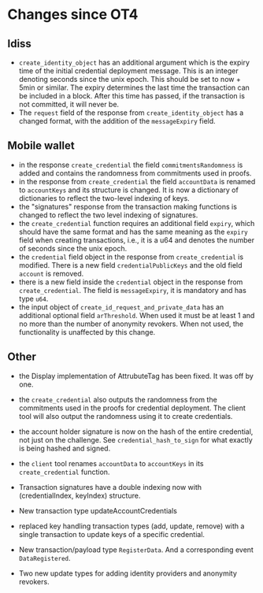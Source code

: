 # Changes since OT4

## Idiss

- `create_identity_object` has an additional argument which is the expiry time
  of the initial credential deployment message. This is an integer denoting
  seconds since the unix epoch. This should be set to now + 5min or similar. The
  expiry determines the last time the transaction can be included in a block.
  After this time has passed, if the transaction is not committed, it will never
  be.
- The `request` field of the response from `create_identity_object` has a
  changed format, with the addition of the `messageExpiry` field.

## Mobile wallet
- in the response `create_credential` the field `commitmentsRandomness` is added and
  contains the randomness from commitments used in proofs.
- in the response from `create_credential` the field `accountData` is renamed to
  `accountKeys` and its structure is changed. It is now a dictionary of
  dictionaries to reflect the two-level indexing of keys.
- the "signatures" response from the transaction making functions is changed to
  reflect the two level indexing of signatures.
- the `create_credential` function requires an additional field `expiry`, which
  should have the same format and has the same meaning as the `expiry` field
  when creating transactions, i.e., it is a u64 and denotes the number of
  seconds since the unix epoch.
- the `credential` field object in the response from `create_credential` is modified.
  There is a new field `credentialPublicKeys` and the old field `account` is removed.
- there is a new field inside the `credential` object in the response from `create_credential`.
  The field is `messageExpiry`, it is mandatory and has type `u64`.
- the input object of `create_id_request_and_private_data` has an additional optional field `arThreshold`.
  When used it must be at least 1 and no more than the number of anonymity revokers.
  When not used, the functionality is unaffected by this change.

## Other
- the Display implementation of AttrubuteTag has been fixed. It was off by one.
- the `create_credential` also outputs the randomness from the commitments used 
  in the proofs for credential deployment. The client tool will also output the randomness 
  using it to create credentials. 
- the account holder signature is now on the hash of the entire credential, not
  just on the challenge. See `credential_hash_to_sign` for what exactly is being
  hashed and signed.

- the `client` tool renames `accountData` to `accountKeys` in its
  `create_credential` function.

- Transaction signatures have a double indexing now with (credentialIndex,
  keyIndex) structure.

- New transaction type updateAccountCredentials

- replaced key handling transaction types (add, update, remove) with a single
  transaction to update keys of a specific credential.

- New transaction/payload type `RegisterData`. And a corresponding event `DataRegistered`.

- Two new update types for adding identity providers and anonymity revokers.

